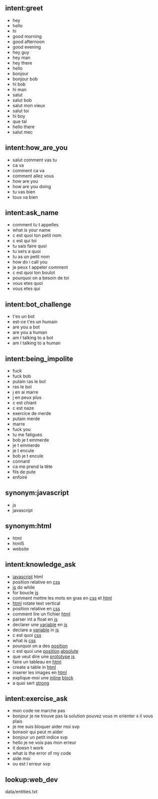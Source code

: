 ## intent:greet
- hey
- hello
- hi
- good morning
- good afternoon
- good evening
- hey guy
- hey man
- hey there
- hello
- bonjour
- bonjour bob
- hi bob
- hi man
- salut
- salut bob
- salut mon vieux
- salut toi
- hi boy
- que tal
- hello there
- salut mec

## intent:how_are_you
- salut comment vas tu
- ca va
- comment ca va
- comment allez vous
- how are you
- how are you doing
- tu vas bien
- tous va bien

## intent:ask_name
- comment tu t appelles
- what is your name
- c est quoi ton petit nom
- c est qui toi
- tu sais faire quoi
- tu sers a quoi
- tu as un petit nom
- how do i call you
- je peux t appeler comment
- c est quoi ton boulot
- pourquoi on a besoin de toi
- vous etes quoi
- vous etes qui

## intent:bot_challenge
- t'es un bot
- est-ce t'es un humain
- are you a bot
- are you a human
- am I talking to a bot
- am I talking to a human

## intent:being_impolite
- fuck 
- fuck bob
- putain ras le bol
- ras le bol
- j en ai marre
- j en peux plus
- c est chiant
- c est naze
- exercice de merde
- putain merde
- marre
- fuck you
- tu me fatigues
- bob je t emmerde
- je t emmerde
- je t encule
- bob je t encule
- connard
- ca me prend la tête
- fils de pute
- enfoiré

## synonym:javascript
- js
- javascript

## synonym:html
- html
- html5
- website

## intent:knowledge_ask
- [javascript](javascript) html
- position relative en [css](web_dev)
- [js](javascript) do while 
- for boucle [js](javascript)
- comment mettre les mots en gras en [css](web_dev) et [html](html)
- [html](html) rotate text vertical
- position relative en [css](web_dev)
- comment lire un fichier [html](html)
- parser int a float en [js](javascript)
- declarer une [variable](web_dev) en [js](javascript)
- declare a [variable](web_dev) in [js](javascript)
- c est quoi [css](web_dev)
- what is [css](web_dev)
- pourquoi on a des [position](web_dev)
- c est quoi une [position](web_dev) [absolute](web_dev)
- que veut dire une [prototype](web_dev) [js](web_dev)
- faire un tableau en [html](web_dev)
- create a table in [html](web_dev)
- inserer les images en [html](web_dev)
- explique-moi une [inline](web_dev) [block](web_dev)
- a quoi sert [strong](web_dev)

## intent:exercise_ask
- mon code ne marche pas
- bonjour je ne trouve pas la solution pouvez vous m orienter s il vous plais
- je me suis bloquer aider moi svp
- bonsoir qui peut m aider
- bonjour un petit indice svp
- hello je ne vois pas mon erreur
- it doesn t work
- what is the error of my code
- aide moi 
- ou est l erreur svp

## lookup:web_dev
data/entities.txt